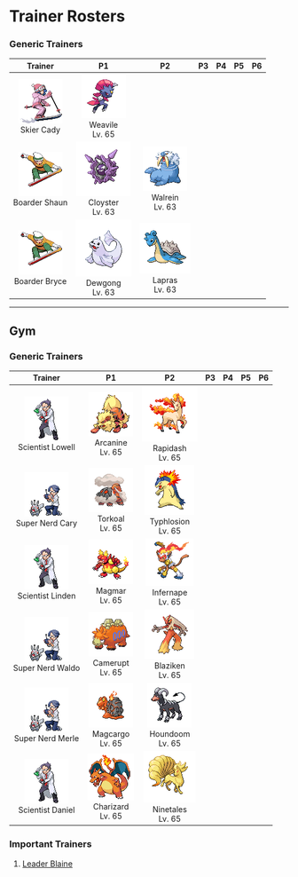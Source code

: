 # Trainer Rosters

### Generic Trainers

| Trainer | P1 | P2 | P3 | P4 | P5 | P6 |
|:-------:|:--:|:--:|:--:|:--:|:--:|:--:|
| ![Skier Cady](../../assets/trainers/skier.png "Skier Cady")<br>Skier Cady | ![Weavile](../../assets/sprites/weavile/front.gif "Weavile")<br>Weavile<br>Lv. 65 |
| ![Boarder Shaun](../../assets/trainers/boarder.png "Boarder Shaun")<br>Boarder Shaun | ![Cloyster](../../assets/sprites/cloyster/front.gif "Cloyster")<br>Cloyster<br>Lv. 63 | ![Walrein](../../assets/sprites/walrein/front.gif "Walrein")<br>Walrein<br>Lv. 63 |
| ![Boarder Bryce](../../assets/trainers/boarder.png "Boarder Bryce")<br>Boarder Bryce | ![Dewgong](../../assets/sprites/dewgong/front.gif "Dewgong")<br>Dewgong<br>Lv. 63 | ![Lapras](../../assets/sprites/lapras/front.gif "Lapras")<br>Lapras<br>Lv. 63 |


---

## Gym


### Generic Trainers

| Trainer | P1 | P2 | P3 | P4 | P5 | P6 |
|:-------:|:--:|:--:|:--:|:--:|:--:|:--:|
| ![Scientist Lowell](../../assets/trainers/scientist.png "Scientist Lowell")<br>Scientist Lowell | ![Arcanine](../../assets/sprites/arcanine/front.gif "Arcanine")<br>Arcanine<br>Lv. 65 | ![Rapidash](../../assets/sprites/rapidash/front.gif "Rapidash")<br>Rapidash<br>Lv. 65 |
| ![Super Nerd Cary](../../assets/trainers/super_nerd.png "Super Nerd Cary")<br>Super Nerd Cary | ![Torkoal](../../assets/sprites/torkoal/front.gif "Torkoal")<br>Torkoal<br>Lv. 65 | ![Typhlosion](../../assets/sprites/typhlosion/front.gif "Typhlosion")<br>Typhlosion<br>Lv. 65 |
| ![Scientist Linden](../../assets/trainers/scientist.png "Scientist Linden")<br>Scientist Linden | ![Magmar](../../assets/sprites/magmar/front.gif "Magmar")<br>Magmar<br>Lv. 65 | ![Infernape](../../assets/sprites/infernape/front.gif "Infernape")<br>Infernape<br>Lv. 65 |
| ![Super Nerd Waldo](../../assets/trainers/super_nerd.png "Super Nerd Waldo")<br>Super Nerd Waldo | ![Camerupt](../../assets/sprites/camerupt/front.gif "Camerupt")<br>Camerupt<br>Lv. 65 | ![Blaziken](../../assets/sprites/blaziken/front.gif "Blaziken")<br>Blaziken<br>Lv. 65 |
| ![Super Nerd Merle](../../assets/trainers/super_nerd.png "Super Nerd Merle")<br>Super Nerd Merle | ![Magcargo](../../assets/sprites/magcargo/front.gif "Magcargo")<br>Magcargo<br>Lv. 65 | ![Houndoom](../../assets/sprites/houndoom/front.gif "Houndoom")<br>Houndoom<br>Lv. 65 |
| ![Scientist Daniel](../../assets/trainers/scientist.png "Scientist Daniel")<br>Scientist Daniel | ![Charizard](../../assets/sprites/charizard/front.gif "Charizard")<br>Charizard<br>Lv. 65 | ![Ninetales](../../assets/sprites/ninetales/front.gif "Ninetales")<br>Ninetales<br>Lv. 65 |


### Important Trainers

1. [Leader Blaine](important_trainers.md#leader-blaine)

